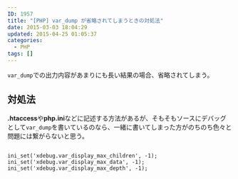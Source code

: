 ```yaml
---
ID: 1957
title: "[PHP] var_dump が省略されてしまうときの対処法"
date: 2015-03-03 18:04:29
updated: 2015-04-25 01:05:37
categories:
  - PHP
tags: []
---
```


<code>var_dump</code>での出力内容があまりにも長い結果の場合、省略されてしまう。

<!--more-->
<h2>対処法</h2>
<b>.htaccess</b>や<b>php.ini</b>などに記述する方法があるが、そもそもソースにデバッグとして<code>var_dump</code>を書いているのなら、一緒に書いてしまった方がのちのち色々と問題には繋がらないと思う。
<pre class="php"><code>
ini_set('xdebug.var_display_max_children', -1);
ini_set('xdebug.var_display_max_data', -1);
ini_set('xdebug.var_display_max_depth', -1);</code></pre>
